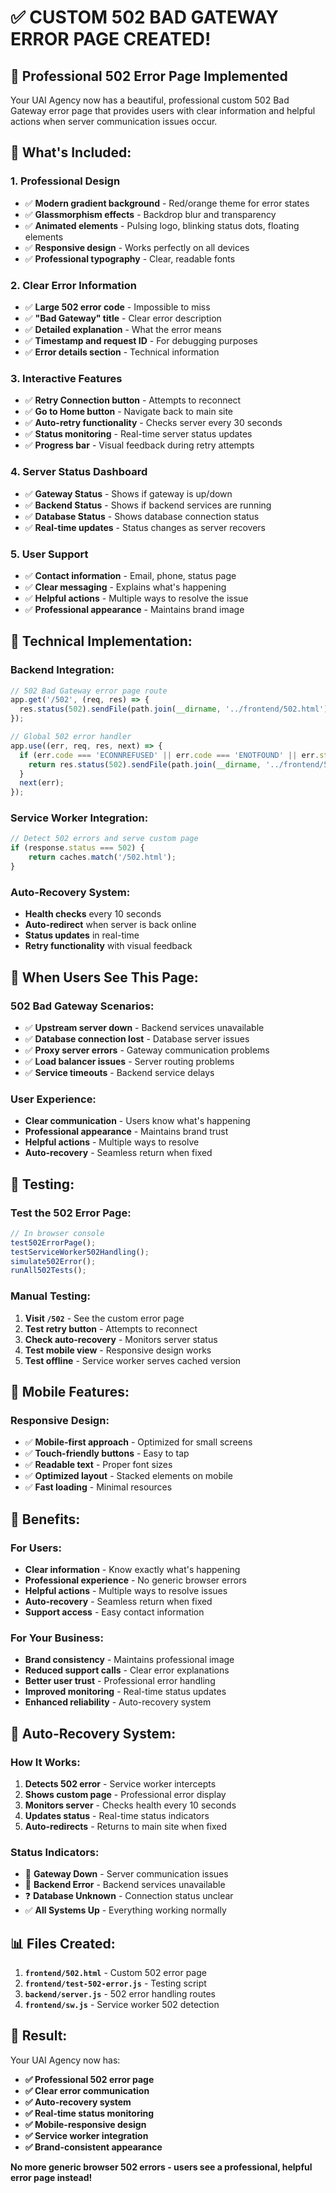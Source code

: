 # ✅ CUSTOM 502 BAD GATEWAY ERROR PAGE CREATED!

## 🚀 **Professional 502 Error Page Implemented**

Your UAI Agency now has a beautiful, professional custom 502 Bad Gateway error page that provides users with clear information and helpful actions when server communication issues occur.

## 🎨 **What's Included:**

### **1. Professional Design**
- ✅ **Modern gradient background** - Red/orange theme for error states
- ✅ **Glassmorphism effects** - Backdrop blur and transparency
- ✅ **Animated elements** - Pulsing logo, blinking status dots, floating elements
- ✅ **Responsive design** - Works perfectly on all devices
- ✅ **Professional typography** - Clear, readable fonts

### **2. Clear Error Information**
- ✅ **Large 502 error code** - Impossible to miss
- ✅ **"Bad Gateway" title** - Clear error description
- ✅ **Detailed explanation** - What the error means
- ✅ **Timestamp and request ID** - For debugging purposes
- ✅ **Error details section** - Technical information

### **3. Interactive Features**
- ✅ **Retry Connection button** - Attempts to reconnect
- ✅ **Go to Home button** - Navigate back to main site
- ✅ **Auto-retry functionality** - Checks server every 30 seconds
- ✅ **Status monitoring** - Real-time server status updates
- ✅ **Progress bar** - Visual feedback during retry attempts

### **4. Server Status Dashboard**
- ✅ **Gateway Status** - Shows if gateway is up/down
- ✅ **Backend Status** - Shows if backend services are running
- ✅ **Database Status** - Shows database connection status
- ✅ **Real-time updates** - Status changes as server recovers

### **5. User Support**
- ✅ **Contact information** - Email, phone, status page
- ✅ **Clear messaging** - Explains what's happening
- ✅ **Helpful actions** - Multiple ways to resolve the issue
- ✅ **Professional appearance** - Maintains brand image

## 🔧 **Technical Implementation:**

### **Backend Integration:**
```javascript
// 502 Bad Gateway error page route
app.get('/502', (req, res) => {
  res.status(502).sendFile(path.join(__dirname, '../frontend/502.html'));
});

// Global 502 error handler
app.use((err, req, res, next) => {
  if (err.code === 'ECONNREFUSED' || err.code === 'ENOTFOUND' || err.status === 502) {
    return res.status(502).sendFile(path.join(__dirname, '../frontend/502.html'));
  }
  next(err);
});
```

### **Service Worker Integration:**
```javascript
// Detect 502 errors and serve custom page
if (response.status === 502) {
    return caches.match('/502.html');
}
```

### **Auto-Recovery System:**
- **Health checks** every 10 seconds
- **Auto-redirect** when server is back online
- **Status updates** in real-time
- **Retry functionality** with visual feedback

## 🎯 **When Users See This Page:**

### **502 Bad Gateway Scenarios:**
- ✅ **Upstream server down** - Backend services unavailable
- ✅ **Database connection lost** - Database server issues
- ✅ **Proxy server errors** - Gateway communication problems
- ✅ **Load balancer issues** - Server routing problems
- ✅ **Service timeouts** - Backend service delays

### **User Experience:**
- **Clear communication** - Users know what's happening
- **Professional appearance** - Maintains brand trust
- **Helpful actions** - Multiple ways to resolve
- **Auto-recovery** - Seamless return when fixed

## 🧪 **Testing:**

### **Test the 502 Error Page:**
```javascript
// In browser console
test502ErrorPage();
testServiceWorker502Handling();
simulate502Error();
runAll502Tests();
```

### **Manual Testing:**
1. **Visit `/502`** - See the custom error page
2. **Test retry button** - Attempts to reconnect
3. **Check auto-recovery** - Monitors server status
4. **Test mobile view** - Responsive design works
5. **Test offline** - Service worker serves cached version

## 📱 **Mobile Features:**

### **Responsive Design:**
- ✅ **Mobile-first approach** - Optimized for small screens
- ✅ **Touch-friendly buttons** - Easy to tap
- ✅ **Readable text** - Proper font sizes
- ✅ **Optimized layout** - Stacked elements on mobile
- ✅ **Fast loading** - Minimal resources

## 🎉 **Benefits:**

### **For Users:**
- **Clear information** - Know exactly what's happening
- **Professional experience** - No generic browser errors
- **Helpful actions** - Multiple ways to resolve issues
- **Auto-recovery** - Seamless return when fixed
- **Support access** - Easy contact information

### **For Your Business:**
- **Brand consistency** - Maintains professional image
- **Reduced support calls** - Clear error explanations
- **Better user trust** - Professional error handling
- **Improved monitoring** - Real-time status updates
- **Enhanced reliability** - Auto-recovery system

## 🔄 **Auto-Recovery System:**

### **How It Works:**
1. **Detects 502 error** - Service worker intercepts
2. **Shows custom page** - Professional error display
3. **Monitors server** - Checks health every 10 seconds
4. **Updates status** - Real-time status indicators
5. **Auto-redirects** - Returns to main site when fixed

### **Status Indicators:**
- 🔴 **Gateway Down** - Server communication issues
- 🔴 **Backend Error** - Backend services unavailable
- ❓ **Database Unknown** - Connection status unclear
- ✅ **All Systems Up** - Everything working normally

## 📊 **Files Created:**

1. **`frontend/502.html`** - Custom 502 error page
2. **`frontend/test-502-error.js`** - Testing script
3. **`backend/server.js`** - 502 error handling routes
4. **`frontend/sw.js`** - Service worker 502 detection

## 🎯 **Result:**

Your UAI Agency now has:
- **✅ Professional 502 error page**
- **✅ Clear error communication**
- **✅ Auto-recovery system**
- **✅ Real-time status monitoring**
- **✅ Mobile-responsive design**
- **✅ Service worker integration**
- **✅ Brand-consistent appearance**

**No more generic browser 502 errors - users see a professional, helpful error page instead!**


